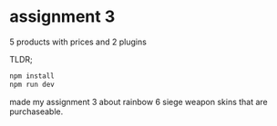 # assignment 3
5 products with prices and 2 plugins

TLDR;

```bash
npm install
npm run dev
```

made my assignment 3 about rainbow 6 siege weapon skins that are purchaseable. 
